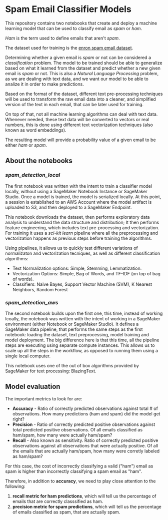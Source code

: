 # Spam Email Classifier Models

This repository contains two notebooks that create and deploy a machine learning model that can be used to classify email as _spam_ or _ham_.

_Ham_ is the term used to define emails that aren't _spam_.

The dataset used for training is the <a href='http://www2.aueb.gr/users/ion/data/enron-spam/'>enron spam email dataset</a>.

Determining whether a given email is _spam_ or not can be considered a _classification_ problem. The model to be trained should be able to generalize based on what it learned from the dataset and predict whether a new given email is _spam_ or not. This is also a _Natural Language Processing_ problem, as we are dealing with text data, and we want our model to be able to analize it in order to make predictions.

Based on the format of the dataset, different text pre-processing techniques will be used to transform the raw email data into a cleaner, and simplified version of the text in each email, that can be later used for training.

On top of that, not all machine learning algorithms can deal with text data. Whenever needed, these text data will be converted to vectors or real numbers, this is done using different text vectorization techniques (also known as word embeddings).

The resulting model will provide a probability value of a given email to be either _ham_ or _spam_.

## About the notebooks
### *spam_detection_local*

The first notebook was written with the intent to train a classifier model locally, without using a SageMaker Notebook Instance or SageMaker Studio. Once a model is trained, the model is serialized locally. At this point, a session is established to an AWS Account where the model artifact is uploaded to S3, and then deployed to a SageMaker Endpoint.

This notebook downloads the dataset, then performs exploratory data analysis to understand the data structure and distribution; It then performs feature engineering, which includes text pre-processing and vectorization. For training it uses a *sci-kit learn* pipeline where all the preprocessing and vectorization happens as previous steps before training the algorithms.

Using pipelines, it allows us to quickly test different variations of normalizaton and vectorization tecniques, as well as different classification algorithms:

* Text Normalization options: Simple, Stemming, Lemmatization.
* Vectorization Options: Simple, Bag of Words, and TF-IDF (on top of bag of words).
* Classifiers: Naive Bayes, Support Vector Machine (SVM), K Nearest Neighbors, Random Forest  

### *spam_detection_aws*

The second notebook builds upon the first one, this time, instead of working lcoally, the notebook was written with the intent of working in a SageMaker environment (either Notebook or SageMaker Studio). It defines a SageMaker data pipeline, that performs the same steps as the first notebook: loading the dataset, text preprocessing, model training and model deployment. The big difference here is that this time, all the pipeline steps are executing using separate compute instances. This allows us to scale up all the steps in the workflow, as opposed to running them using a single local computer.

This notebook uses one of the out of box algorithms provided by SageMaker for text processing: BlazingText.

## Model evaluation

The important metrics to look for are:

* **Accuracy** - Ratio of correctly predicted observations against total # of observations. How many predictions (ham and spam) did the model get right?
* **Precision** - Ratio of correctly predicted positive observations against total predicted positive observations. Of all emails classified as ham/spam, how many were actually ham/spam?
* **Recall** - Also known as sensitivity. Ratio of correctly predicted positive observations against all observations that were actually positive. Of all the emails that are actually ham/spam, how many were corretly labeled as ham/spam?

For this case, the cost of incorrectly classifying a valid ("ham") email as spam is higher than incorrectly classifying a spam email as "ham".

Therefore, in addition to **accuracy**, we need to play close attention to the following:
 1. **recall metric for ham predictions**, which will tell us the percentage of emails that are correctly classsified as ham.
 2. **precision metric for spam predictions**, which will tell us the percentage of emails classified as spam, that are actually spam.